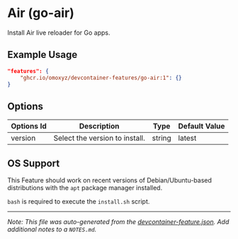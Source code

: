 
# Air (go-air)

Install Air live reloader for Go apps.

## Example Usage

```json
"features": {
    "ghcr.io/omoxyz/devcontainer-features/go-air:1": {}
}
```

## Options

| Options Id | Description | Type | Default Value |
|-----|-----|-----|-----|
| version | Select the version to install. | string | latest |

## OS Support

This Feature should work on recent versions of Debian/Ubuntu-based distributions with the `apt` package manager installed.

`bash` is required to execute the `install.sh` script.

---

_Note: This file was auto-generated from the [devcontainer-feature.json](https://github.com/omoxyz/devcontainer-features/blob/main/src/go-air/devcontainer-feature.json).  Add additional notes to a `NOTES.md`._

